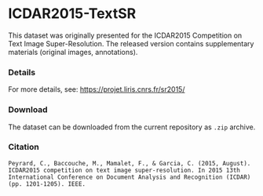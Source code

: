 # ICDAR2015-TextSR

This dataset was originally presented for the ICDAR2015 Competition on Text Image Super-Resolution. The released version contains supplementary materials (original images, annotations). 

### Details

For more details, see: https://projet.liris.cnrs.fr/sr2015/

### Download

The dataset can be downloaded from the current repository as `.zip` archive.

### Citation
```
Peyrard, C., Baccouche, M., Mamalet, F., & Garcia, C. (2015, August). ICDAR2015 competition on text image super-resolution. In 2015 13th International Conference on Document Analysis and Recognition (ICDAR) (pp. 1201-1205). IEEE.
```
